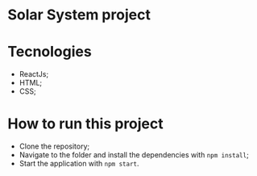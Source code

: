 # Solar System project

# Tecnologies

- ReactJs;
- HTML;
- CSS;

# How to run this project

- Clone the repository;
- Navigate to the folder and install the dependencies with `npm install`;
- Start the application with `npm start`.

